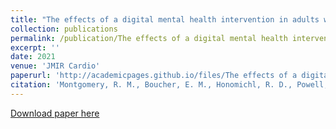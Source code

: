```yaml
---
title: "The effects of a digital mental health intervention in adults with cardiovascular disease risk factors"
collection: publications
permalink: /publication/The effects of a digital mental health intervention in adults with cardiovascular disease risk factors
excerpt: ''
date: 2021
venue: 'JMIR Cardio'
paperurl: 'http://academicpages.github.io/files/The effects of a digital mental health intervention in adults with cardiovascular disease risk factors.pdf'
citation: 'Montgomery, R. M., Boucher, E. M., Honomichl, R. D., Powell, T. A., Guyton, S. L., Bernecker, S. L., Stoeckl, S. E., & Parks, A. C. (2021). The effects of a digital mental health intervention in adults with cardiovascular disease risk factors: analysis of real-world user data. JMIR Cardio, 5(2), e32351. https://doi.org/10.2196/32351'
---
```


[Download paper here](http://academicpages.github.io/files/paper1.pdf)

